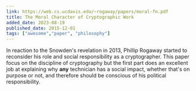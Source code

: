 ```yaml
---
link: https://web.cs.ucdavis.edu/~rogaway/papers/moral-fn.pdf
title: The Moral Character of Cryptographic Work
added_date: 2023-08-19
published_date: 2015-12-01
tags: ["awesome","paper", "philosophy"]
---
```

In reaction to the Snowden's revelation in 2013, Phillip Rogaway
started to reconsider his role and social responsibility as a cryptographer.
This paper focus on the discipline of  cryptography but the first part does an
excellent job at explaining why **any** technician has a social impact,
whether that's on purpose or not, and therefore should be conscious of his
political responsibility.

